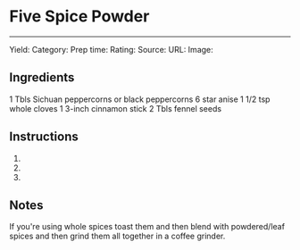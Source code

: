 # Five Spice Powder
---
Yield:
Category:
Prep time:
Rating:
Source:
URL:
Image: 

## Ingredients
1 Tbls Sichuan peppercorns or black peppercorns
6 star anise
1 1/2 tsp whole cloves
1 3-inch cinnamon stick
2 Tbls fennel seeds

## Instructions
1. 
2. 
3. 

## Notes


If you're using whole spices toast them and then blend with powdered/leaf spices and then grind them all together in a coffee grinder.